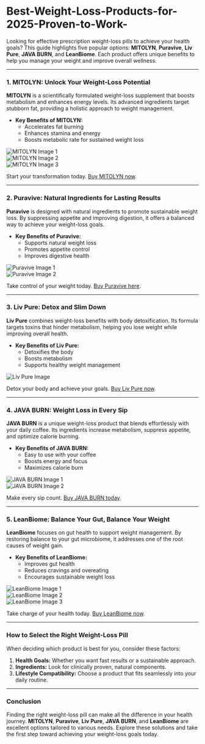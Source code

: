 # Best-Weight-Loss-Products-for-2025-Proven-to-Work-


Looking for effective prescription weight-loss pills to achieve your health goals? This guide highlights five popular options: **MITOLYN**, **Puravive**, **Liv Pure**, **JAVA BURN**, and **LeanBiome**. Each product offers unique benefits to help you manage your weight and improve overall wellness.

---

### 1. MITOLYN: Unlock Your Weight-Loss Potential

**MITOLYN** is a scientifically formulated weight-loss supplement that boosts metabolism and enhances energy levels. Its advanced ingredients target stubborn fat, providing a holistic approach to weight management.

- **Key Benefits of MITOLYN:**
  - Accelerates fat burning
  - Enhances stamina and energy
  - Boosts metabolic rate for sustained weight loss

![MITOLYN Image 1](https://github.com/user-attachments/assets/08279b20-8327-4505-997c-fcc2548e856d)  
![MITOLYN Image 2](https://github.com/user-attachments/assets/4713c8be-2472-4b12-bd23-88fdebd4c3ab)  
![MITOLYN Image 3](https://github.com/user-attachments/assets/1d7077bc-e988-4ea5-baf7-dc84283b0d5d)  

Start your transformation today. [Buy MITOLYN now](https://tinyurl.com/3wdd3ua3).

---

### 2. Puravive: Natural Ingredients for Lasting Results

**Puravive** is designed with natural ingredients to promote sustainable weight loss. By suppressing appetite and improving digestion, it offers a balanced way to achieve your weight-loss goals.

- **Key Benefits of Puravive:**
  - Supports natural weight loss
  - Promotes appetite control
  - Improves digestive health

![Puravive Image 1](https://github.com/user-attachments/assets/9e779f6e-3908-44ff-b733-e06f65b30477)  
![Puravive Image 2](https://github.com/user-attachments/assets/a5db1d0c-dfcf-4274-b189-06d5f644ddbc)  

Take control of your weight today. [Buy Puravive here](https://tinyurl.com/bdev4nn2).

---

### 3. Liv Pure: Detox and Slim Down

**Liv Pure** combines weight-loss benefits with body detoxification. Its formula targets toxins that hinder metabolism, helping you lose weight while improving overall health.

- **Key Benefits of Liv Pure:**
  - Detoxifies the body
  - Boosts metabolism
  - Supports healthy weight management

![Liv Pure Image](https://github.com/user-attachments/assets/595f0830-e3b4-44b5-8f75-f108ce2ee184)  

Detox your body and achieve your goals. [Buy Liv Pure now](https://tinyurl.com/2zkmewam).

---

### 4. JAVA BURN: Weight Loss in Every Sip

**JAVA BURN** is a unique weight-loss product that blends effortlessly with your daily coffee. Its ingredients increase metabolism, suppress appetite, and optimize calorie burning.

- **Key Benefits of JAVA BURN:**
  - Easy to use with your coffee
  - Boosts energy and focus
  - Maximizes calorie burn

![JAVA BURN Image 1](https://github.com/user-attachments/assets/adb5dbdb-2b97-4328-9922-d23cff55a9bd)  
![JAVA BURN Image 2](https://github.com/user-attachments/assets/709d7f79-b89d-4ede-948f-82c178536876)  

Make every sip count. [Buy JAVA BURN today](https://tinyurl.com/5ehafp59).

---

### 5. LeanBiome: Balance Your Gut, Balance Your Weight

**LeanBiome** focuses on gut health to support weight management. By restoring balance to your gut microbiome, it addresses one of the root causes of weight gain.

- **Key Benefits of LeanBiome:**
  - Improves gut health
  - Reduces cravings and overeating
  - Encourages sustainable weight loss

![LeanBiome Image 1](https://github.com/user-attachments/assets/343c2a95-3dad-4ebb-b739-b2c747ad4cc6)  
![LeanBiome Image 2](https://github.com/user-attachments/assets/52d63530-9ac1-418e-82ce-1523486702ec)  
![LeanBiome Image 3](https://github.com/user-attachments/assets/69257f50-dd3d-414d-8401-db9377db4949)  

Take charge of your health today. [Buy LeanBiome now](https://tinyurl.com/h747d7ek).

---

### How to Select the Right Weight-Loss Pill

When deciding which product is best for you, consider these factors:
1. **Health Goals:** Whether you want fast results or a sustainable approach.
2. **Ingredients:** Look for clinically proven, natural components.
3. **Lifestyle Compatibility:** Choose a product that fits seamlessly into your daily routine.

---

### Conclusion

Finding the right weight-loss pill can make all the difference in your health journey. **MITOLYN**, **Puravive**, **Liv Pure**, **JAVA BURN**, and **LeanBiome** are excellent options tailored to various needs. Explore these solutions and take the first step toward achieving your weight-loss goals today.

